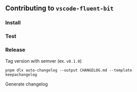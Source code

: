 ## Contributing to `vscode-fluent-bit`



### Install

### Test

### Release

Tag version with semver (ex. `v0.1.0`)

```shell
pnpm dlx auto-changelog --output CHANGELOG.md --template keepachangelog
```

Generate changelog
